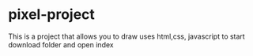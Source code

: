 # pixel-project
This is a project that allows you to draw 
uses html,css, javascript 
to start download folder and open index
